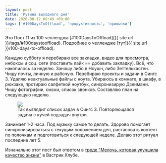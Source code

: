 ```yaml
---
layout: post
title: 'Рутина выходного дня'
date: 2020-08-12 00:49 +09:00
tags: ['#100DaysToOffload', 'продуктивность', 'привычки']
---
```


Это Пост 11 из 100 челленджа [#100DaysToOffload]({{ site.url }}/tags/#100daystooffload). Подробнее о челлендже [тут]({{ site.url }}/100-days-to-offload).

Каждую субботу я перебираю все закладки, видео для просмотра, инбоксы и соц. сети (поставить лайк == добавить закладку). Всё, что накопилось за неделю. Заношу либо в Ноушн, либо Зеттелькастен. Чищу почты, личную и рабочую. Перебираю проекты и задачи в Сингс 3. Удаляю неактуальные файлы с ноута. Убираюсь в комнате, в шкафу, в рюкзаке, протираю салфеткой ноутбук, синхронизирую Дзенмани. Чищу фотографии, смски, список звонков. Составляю план на следующую неделю.

<figure>
  <img src="{{ site.url }}/assets/images/weekend-routine/things3.png" data-action="zoom">
  <figcaption>Так выглядит список задач в Сингс 3. Повторяющаяся задача с кучей подзадач внутри.</figcaption>
</figure>

Занимает 1-2 часа. Под музыку самое то делать. Здорово помогает синхронизироваться с текущим положением дел, растасовать контент по полочкам и подготовиться к следующей неделе. Делаю этот ритуал последние лет 5.

Изначально этот пост был ответом в [треде "Мелочь, которая улучшила качество жизни"](https://vas3k.club/question/4438/) в Вастрик.Клубе.
